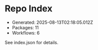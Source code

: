 # Repo Index

- Generated: 2025-08-13T02:18:05.012Z
- Packages: 11
- Workflows: 6

See index.json for details.